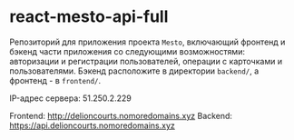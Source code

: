 # react-mesto-api-full
Репозиторий для приложения проекта `Mesto`, включающий фронтенд и бэкенд части приложения со следующими возможностями: авторизации и регистрации пользователей, операции с карточками и пользователями. Бэкенд расположите в директории `backend/`, а фронтенд - в `frontend/`. 

IP-адрес сервера: 51.250.2.229

Frontend: http://delioncourts.nomoredomains.xyz
Backend: https://api.delioncourts.nomoredomains.xyz